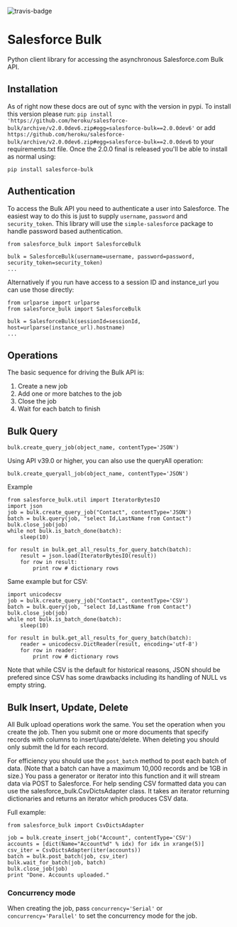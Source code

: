 ![travis-badge](https://travis-ci.org/heroku/salesforce-bulk.svg?branch=master)

# Salesforce Bulk

Python client library for accessing the asynchronous Salesforce.com Bulk API.

## Installation

As of right now these docs are out of sync with the version in pypi. To install this version please run:
```pip install 'https://github.com/heroku/salesforce-bulk/archive/v2.0.0dev6.zip#egg=salesforce-bulk==2.0.0dev6'```
or add
```https://github.com/heroku/salesforce-bulk/archive/v2.0.0dev6.zip#egg=salesforce-bulk==2.0.0dev6```
to your requirements.txt file. Once the 2.0.0 final is released you'll be able to install as normal using:

```pip install salesforce-bulk```

## Authentication

To access the Bulk API you need to authenticate a user into Salesforce. The easiest
way to do this is just to supply `username`, `password` and `security_token`. This library
will use the `simple-salesforce` package to handle password based authentication.

```
from salesforce_bulk import SalesforceBulk

bulk = SalesforceBulk(username=username, password=password, security_token=security_token)
...
```

Alternatively if you run have access to a session ID and instance_url you can use
those directly:

```
from urlparse import urlparse
from salesforce_bulk import SalesforceBulk

bulk = SalesforceBulk(sessionId=sessionId, host=urlparse(instance_url).hostname)
...
```

## Operations

The basic sequence for driving the Bulk API is:

1. Create a new job
2. Add one or more batches to the job
3. Close the job
4. Wait for each batch to finish


## Bulk Query

`bulk.create_query_job(object_name, contentType='JSON')`

Using API v39.0 or higher, you can also use the queryAll operation:

`bulk.create_queryall_job(object_name, contentType='JSON')`

Example
```
from salesforce_bulk.util import IteratorBytesIO
import json
job = bulk.create_query_job("Contact", contentType='JSON')
batch = bulk.query(job, "select Id,LastName from Contact")
bulk.close_job(job)
while not bulk.is_batch_done(batch):
    sleep(10)

for result in bulk.get_all_results_for_query_batch(batch):
    result = json.load(IteratorBytesIO(result))
    for row in result:
        print row # dictionary rows
```

Same example but for CSV:

```
import unicodecsv
job = bulk.create_query_job("Contact", contentType='CSV')
batch = bulk.query(job, "select Id,LastName from Contact")
bulk.close_job(job)
while not bulk.is_batch_done(batch):
    sleep(10)

for result in bulk.get_all_results_for_query_batch(batch):
    reader = unicodecsv.DictReader(result, encoding='utf-8')
    for row in reader:
        print row # dictionary rows
```

Note that while CSV is the default for historical reasons, JSON should be prefered since CSV
has some drawbacks including its handling of NULL vs empty string.


## Bulk Insert, Update, Delete

All Bulk upload operations work the same. You set the operation when you create the
job. Then you submit one or more documents that specify records with columns to
insert/update/delete. When deleting you should only submit the Id for each record.

For efficiency you should use the `post_batch` method to post each batch of
data. (Note that a batch can have a maximum 10,000 records and be 1GB in size.)
You pass a generator or iterator into this function and it will stream data via
POST to Salesforce. For help sending CSV formatted data you can use the
salesforce_bulk.CsvDictsAdapter class. It takes an iterator returning dictionaries
and returns an iterator which produces CSV data.

Full example:

```
from salesforce_bulk import CsvDictsAdapter

job = bulk.create_insert_job("Account", contentType='CSV')
accounts = [dict(Name="Account%d" % idx) for idx in xrange(5)]
csv_iter = CsvDictsAdapter(iter(accounts))
batch = bulk.post_batch(job, csv_iter)
bulk.wait_for_batch(job, batch)
bulk.close_job(job)
print "Done. Accounts uploaded."
```

### Concurrency mode

When creating the job, pass `concurrency='Serial'` or `concurrency='Parallel'` to set the
concurrency mode for the job.
